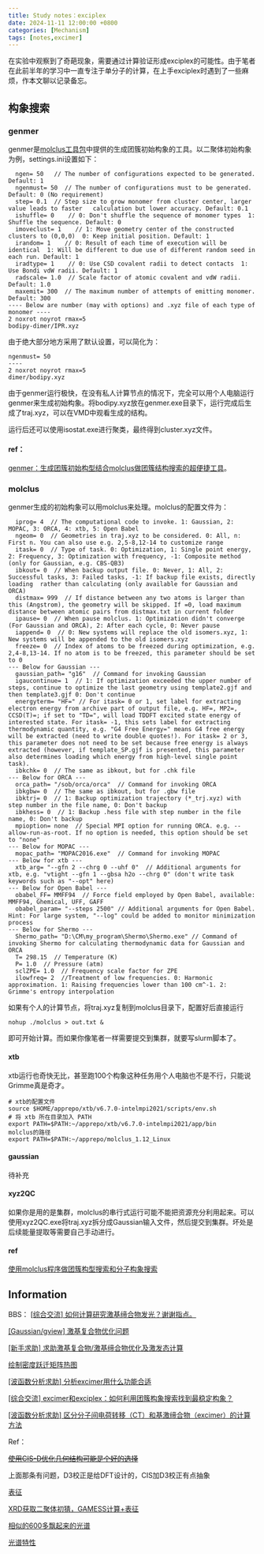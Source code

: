 ```yaml
---
title: Study notes：exciplex
date: 2024-11-11 12:00:00 +0800
categories: [Mechanism]
tags: [notes,excimer]     
---
```

在实验中观察到了奇葩现象，需要通过计算验证形成exciplex的可能性。由于笔者在此前半年的学习中一直专注于单分子的计算，在上手exciplex时遇到了一些麻烦，作本文聊以记录备忘。

## 构象搜索
### genmer
genmer是[molclus工具包](http://www.keinsci.com/research/molclus.html)中提供的生成团簇初始构象的工具。以二聚体初始构象为例，settings.ini设置如下：
~~~
  ngen= 50   // The number of configurations expected to be generated. Default: 1
  ngenmust= 50  // The number of configurations must to be generated. Default: 0 (No requirement)
  step= 0.1  // Step size to grow monomer from cluster center, larger value leads to faster   calculation but lower accuracy. Default: 0.1
  ishuffle= 0    // 0: Don't shuffle the sequence of monomer types  1: Shuffle the sequence. Default: 0
  imoveclust= 1    // 1: Move geometry center of the constructed clusters to (0,0,0)  0: Keep initial position. Default: 1
  irandom= 1    // 0: Result of each time of execution will be identical  1: Will be different to due use of different random seed in each run. Default: 1
  iradtype= 1    // 0: Use CSD covalent radii to detect contacts  1: Use Bondi vdW radii. Default: 1
  radscale= 1.0  // Scale factor of atomic covalent and vdW radii. Default: 1.0
  maxemit= 300  // The maximum number of attempts of emitting monomer. Default: 300
---- Below are number (may with options) and .xyz file of each type of monomer ----
2 noxrot noyrot rmax=5
bodipy-dimer/IPR.xyz
~~~
由于绝大部分地方采用了默认设置，可以简化为：
~~~
ngenmust= 50
----
2 noxrot noyrot rmax=5
dimer/bodipy.xyz
~~~
由于genmer运行极快，在没有私人计算节点的情况下，完全可以用个人电脑运行genmer来生成初始构象。将bodipy.xyz放在genmer.exe目录下，运行完成后生成了traj.xyz，可以在VMD中观看生成的结构。

运行后还可以使用isostat.exe进行聚类，最终得到cluster.xyz文件。

#### ref：

[genmer：生成团簇初始构型结合molclus做团簇结构搜索的超便捷工具](http://bbs.keinsci.com/thread-2369-1-1.html)。

### molclus
genmer生成的初始构象可以用molclus来处理。molclus的配置文件为：
~~~
  iprog= 4  // The computational code to invoke. 1: Gaussian, 2: MOPAC, 3: ORCA, 4: xtb, 5: Open Babel
  ngeom= 0  // Geometries in traj.xyz to be considered. 0: All, n: First n. You can also use e.g. 2,5-8,12-14 to customize range
  itask= 0  // Type of task. 0: Optimization, 1: Single point energy, 2: Frequency, 3: Optimization with frequency, -1: Composite method (only for Gaussian, e.g. CBS-QB3)
  ibkout= 0  // When backup output file. 0: Never, 1: All, 2: Successful tasks, 3: Failed tasks, -1: If backup file exists, directly loading  rather than calculating (only available for Gaussian and ORCA)
  distmax= 999  // If distance between any two atoms is larger than this (Angstrom), the geometry will be skipped. If =0, load maximum distance between atomic pairs from distmax.txt in current folder
  ipause= 0  // When pause molclus. 1: Optimization didn't converge (For Gaussian and ORCA), 2: After each cycle, 0: Never pause
  iappend= 0  // 0: New systems will replace the old isomers.xyz, 1: New systems will be appended to the old isomers.xyz
  freeze= 0  // Index of atoms to be freezed during optimization, e.g. 2,4-8,13-14. If no atom is to be freezed, this parameter should be set to 0
--- Below for Gaussian ---
  gaussian_path= "g16"  // Command for invoking Gaussian
  igaucontinue= 1  // 1: If optimization exceeded the upper number of steps, continue to optimize the last geometry using template2.gjf and then template3.gjf 0: Don't continue
  energyterm= "HF=" // For itask= 0 or 1, set label for extracting electron energy from archive part of output file, e.g. HF=, MP2=, CCSD(T)=; if set to "TD=", will load TDDFT excited state energy of interested state. For itask= -1, this sets label for extracting thermodynamic quantity, e.g. "G4 Free Energy=" means G4 free energy will be extracted (need to write double quotes!). For itask= 2 or 3, this parameter does not need to be set because free energy is always extracted (however, if template_SP.gjf is presented, this parameter also determines loading which energy from high-level single point task). 
  ibkchk= 0  // The same as ibkout, but for .chk file
--- Below for ORCA ---
  orca_path= "/sob/orca/orca"  // Command for invoking ORCA
  ibkgbw= 0  // The same as ibkout, but for .gbw file
  ibktrj= 0  // 1: Backup optimization trajectory (*_trj.xyz) with step number in the file name, 0: Don't backup
  ibkhess= 0  // 1: Backup .hess file with step number in the file name, 0: Don't backup
  mpioption= none  // Special MPI option for running ORCA. e.g. --allow-run-as-root. If no option is needed, this option should be set to "none"
--- Below for MOPAC ---
  mopac_path= "MOPAC2016.exe"  // Command for invoking MOPAC
--- Below for xtb ---
  xtb_arg= "--gfn 2 --chrg 0 --uhf 0"  // Additional arguments for xtb, e.g. "vtight --gfn 1 --gbsa h2o --chrg 0" (don't write task keywords such as "--opt" here)
--- Below for Open Babel ---
  obabel_FF= MMFF94  // Force field employed by Open Babel, available: MMFF94, Ghemical, UFF, GAFF
  obabel_param= "--steps 2500" // Additional arguments for Open Babel. Hint: For large system, "--log" could be added to monitor minimization process
--- Below for Shermo ---
  Shermo_path= "D:\CM\my_program\Shermo\Shermo.exe" // Command of invoking Shermo for calculating thermodynamic data for Gaussian and ORCA
  T= 298.15  // Temperature (K)
  P= 1.0  // Pressure (atm)
  sclZPE= 1.0  // Frequency scale factor for ZPE
  ilowfreq= 2  //Treatment of low frequencies. 0: Harmonic approximation. 1: Raising frequencies lower than 100 cm^-1. 2: Grimme's entropy interpolation
~~~
如果有个人的计算节点，将traj.xyz复制到molclus目录下，配置好后直接运行
~~~
nohup ./molclus > out.txt &
~~~
即可开始计算。而如果你像笔者一样需要提交到集群，就要写slurm脚本了。

#### xtb
xtb运行也奇快无比，甚至跑100个构象这种任务用个人电脑也不是不行，只能说Grimme真是奇才。
~~~
# xtb的配置文件
source $HOME/apprepo/xtb/v6.7.0-intelmpi2021/scripts/env.sh
# 将 xtb 所在目录加入 PATH
export PATH=$PATH:~/apprepo/xtb/v6.7.0-intelmpi2021/app/bin
molclus的路径
export PATH=$PATH:~/apprepo/molclus_1.12_Linux
~~~
#### gaussian
待补充

#### xyz2QC
如果你是用的是集群，molclus的串行式运行可能不能把资源充分利用起来。可以使用xyz2QC.exe将traj.xyz拆分成Gaussian输入文件，然后提交到集群。坏处是后续能量提取等需要自己手动进行。

#### ref
[使用molclus程序做团簇构型搜索和分子构象搜索](http://bbs.keinsci.com/thread-577-1-1.html)

## Information
BBS：
[[综合交流] 如何计算研究激基缔合物发光？谢谢指点。](http://bbs.keinsci.com/forum.php?mod=viewthread&tid=6724&highlight=%BC%A4%BB%F9%B5%DE%BA%CF%CE%EF)

[[Gaussian/gview] 激基复合物优化问题](http://bbs.keinsci.com/forum.php?mod=viewthread&tid=846&highlight=%BC%A4%BB%F9%B8%B4%BA%CF%CE%EF)

[[新手求助] 求助激基复合物/激基缔合物优化及激发态计算](http://bbs.keinsci.com/forum.php?mod=viewthread&tid=20158&highlight=%BC%A4%BB%F9%B8%B4%BA%CF%CE%EF)

[绘制密度跃迁矩阵热图](http://sobereva.com/436)

[[波函数分析求助] 分析excimer用什么功能合适](http://bbs.keinsci.com/forum.php?mod=viewthread&tid=14776&highlight=excimer)

[[综合交流] excimer和exciplex：如何利用团簇构象搜索找到最稳定构象？](http://bbs.keinsci.com/forum.php?mod=viewthread&tid=26519&highlight=excimer)

[[波函数分析求助] 区分分子间电荷转移（CT）和基激缔合物（excimer）的计算方法](http://bbs.keinsci.com/forum.php?mod=viewthread&tid=15337&highlight=excimer)

Ref：

[~~使用CIS-D优化几何结构可能是个好的选择~~](https://link.springer.com/article/10.1007/s00894-017-3341-9)    

上面那条有问题，D3校正是给DFT设计的，CIS加D3校正有点抽象

[表征](https://pubs.rsc.org/en/content/articlelanding/2017/tc/c7tc02655b)

[XRD获取二聚体初猜，GAMESS计算+表征](https://www.sciencedirect.com/science/article/pii/S0927775721003186)

[相似的600多飘起来的光谱](https://pubs.rsc.org/en/content/articlelanding/2020/nj/d0nj02855j)

[光谱特性](https://chemistry-europe.onlinelibrary.wiley.com/doi/full/10.1002/cptc.201900235)


